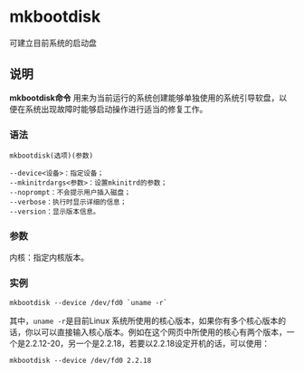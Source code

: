 mkbootdisk
===

可建立目前系统的启动盘

## 说明

**mkbootdisk命令** 用来为当前运行的系统创建能够单独使用的系统引导软盘，以便在系统出现故障时能够启动操作进行适当的修复工作。

### 语法  

```
mkbootdisk(选项)(参数)
```

  

```
--device<设备>：指定设备；
--mkinitrdargs<参数>：设置mkinitrd的参数；
--noprompt：不会提示用户插入磁盘；
--verbose：执行时显示详细的信息；
--version：显示版本信息。
```

### 参数  

内核：指定内核版本。

### 实例  

```
mkbootdisk --device /dev/fd0 `uname -r`
```

其中，``uname -r``是目前Linux 系统所使用的核心版本，如果你有多个核心版本的话，你以可以直接输入核心版本。例如在这个网页中所使用的核心有两个版本，一个是2.2.12-20，另一个是2.2.18，若要以2.2.18设定开机的话，可以使用：

```
mkbootdisk --device /dev/fd0 2.2.18
```


